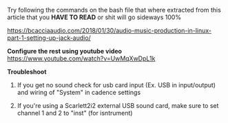 
Try following the commands on the bash file that where extracted from this
article that you **HAVE TO READ** or shit will go sideways 100%

https://bcacciaaudio.com/2018/01/30/audio-music-production-in-linux-part-1-setting-up-jack-audio/

**Configure the rest using youtube video**  
https://www.youtube.com/watch?v=UwMqXwDpL1k

**Troubleshoot**
1) If you get no sound check for usb card input (Ex. USB in input/output)
   and wiring of "System" in cadence settings

2) If you're using a Scarlett2i2 external USB sound card, make sure to set
   channel 1 and 2 to "inst" (for isntrument) 

